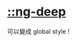 # [::ng-deep](https://angular.io/guide/component-styles#deprecated-deep--and-ng-deep)

可以變成 global style !

